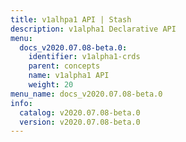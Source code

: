 ```yaml
---
title: v1alhpa1 API | Stash
description: v1alpha1 Declarative API
menu:
  docs_v2020.07.08-beta.0:
    identifier: v1alpha1-crds
    parent: concepts
    name: v1alpha1 API
    weight: 20
menu_name: docs_v2020.07.08-beta.0
info:
  catalog: v2020.07.08-beta.0
  version: v2020.07.08-beta.0
---
```



